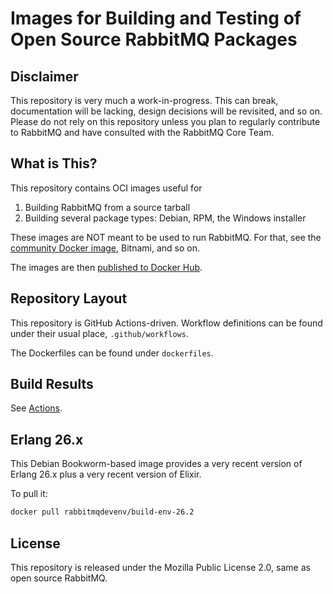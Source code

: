 # Images for Building and Testing of Open Source RabbitMQ Packages

## Disclaimer

This repository is very much a work-in-progress. This can break, documentation will be lacking,
design decisions will be revisited, and so on. Please do not rely on this repository
unless you plan to regularly contribute to RabbitMQ and have consulted with the RabbitMQ Core Team.

## What is This?

This repository contains OCI images useful for

1. Building RabbitMQ from a source tarball
2. Building several package types: Debian, RPM, the Windows installer

These images are NOT meant to be used to run RabbitMQ. For that, see the [community Docker image](https://github.com/docker-library/rabbitmq),
Bitnami, and so on.

The images are then [published to Docker Hub](https://hub.docker.com/u/pivotalrabbitmq).


## Repository Layout

This repository is GitHub Actions-driven. Workflow definitions can be found under
their usual place, `.github/workflows`.

The Dockerfiles can be found under `dockerfiles`.


## Build Results

See [Actions](https://github.com/rabbitmq/build-env-images/actions).


## Erlang 26.x

This Debian Bookworm-based image provides a very recent version of Erlang 26.x plus a very
recent version of Elixir.

To pull it:

```bash
docker pull rabbitmqdevenv/build-env-26.2
```


## License

This repository is released under the Mozilla Public License 2.0,
same as open source RabbitMQ.
